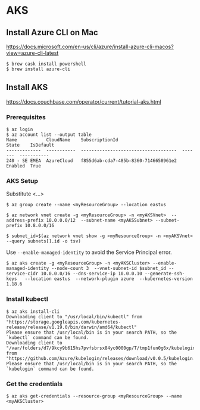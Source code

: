 # AKS

## Install Azure CLI on Mac

https://docs.microsoft.com/en-us/cli/azure/install-azure-cli-macos?view=azure-cli-latest

```
$ brew cask install powershell
$ brew install azure-cli
```

## Install AKS
https://docs.couchbase.com/operator/current/tutorial-aks.html

### Prerequisites
```
$ az login
$ az account list --output table
Name           CloudName    SubscriptionId                        State    IsDefault
-------------  -----------  ------------------------------------  -------  -----------
240 - SE EMEA  AzureCloud   f855d6ab-cda7-485b-8360-7146658961e2  Enabled  True
```


### AKS Setup
Substitute <...>
```
$ az group create --name <myResourceGroup> --location eastus
```
```
$ az network vnet create -g <myResourceGroup> -n <myAKSVnet>  --address-prefix 10.0.0.0/12  --subnet-name <myAKSSubnet> --subnet-prefix 10.8.0.0/16
```
```
$ subnet_id=$(az network vnet show -g <myResourceGroup> -n <myAKSVnet> --query subnets[].id -o tsv)
```
Use `--enable-managed-identity` to avoid the Service Principal error.
```
$ az aks create -g <myResourceGroup> -n <myAKSCluster> --enable-managed-identity --node-count 3  --vnet-subnet-id $subnet_id --service-cidr 10.0.0.0/16 --dns-service-ip 10.0.0.10 --generate-ssh-keys   --location eastus  --network-plugin azure  --kubernetes-version 1.18.6
```

### Install kubectl

```
$ az aks install-cli
Downloading client to "/usr/local/bin/kubectl" from "https://storage.googleapis.com/kubernetes-release/release/v1.19.0/bin/darwin/amd64/kubectl"
Please ensure that /usr/local/bin is in your search PATH, so the `kubectl` command can be found.
Downloading client to "/var/folders/d7/9kcy9b615hs7pvfsbrsx84yc0000gp/T/tmp1fun0g6x/kubelogin.zip" from "https://github.com/Azure/kubelogin/releases/download/v0.0.5/kubelogin.zip"
Please ensure that /usr/local/bin is in your search PATH, so the `kubelogin` command can be found.
```
### Get the credentials
```
$ az aks get-credentials --resource-group <myResourceGroup> --name <myAKSCluster>
```
